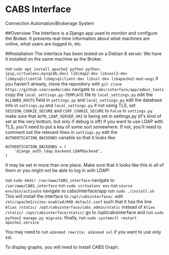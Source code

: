 # CABS Interface
Connection Automation/Brokerage System

##Overview
The Interface is a Django app used to monitor and configure the Broker. It
presents real-time information about what machines are online, what users are
logged in, etc.

##Installation
The interface has been tested on a Debian 8 server. We have it installed on the
same machine as the Broker.

run `sudo apt install apache2 python python-{pip,virtualenv,mysqldb,dev} libldap2-dev libsasl2-dev libmysqlclient18 libmysqlclient-dev libssl-dev libapache2-mod-wsgi`
if you haven't already, clone the repository with `git clone https://github.com/caedm/cabs`
navigate to `cabs/interface/app/admin_tools`
copy the `local_settings.py-TEMPLATE` file to `local_settings.py`
edit the `ALLOWED_HOSTS` field in `settings.py` and `local_settings.py`
edit the database info in `settings.py` and `local_settings.py`
if not using TLS, set `SESSION_COOKIE_SECURE` and `CSRF_COOKIE_SECURE` to `False` in `settings.py`
make sure that `AUTH_LDAP_SERVER_URI` is being set in settings.py (it's kind of set at the very bottom, but only if debug is off)
if you want to use LDAP with TLS, you'll need to put a key of some sort somewhere. If not, you'll need to comment out the relevant lines in `settings.py`
edit the `AUTHENTICATION_BACKENDS` variable so that it looks like:

```python2
AUTHENTICATION_BACKENDS = (
    'django_auth_ldap.backend.LDAPBackend',
)
```

It may be set in more than one place. Make sure that it looks like this in all of them or you might not be able to log in with LDAP!

run `sudo mkdir /var/www/CABS_interface`
navigate to `/var/www/CABS_interface`
run `sudo virtualenv env`
run `source env/bin/activate`
navigate to cabs/interface/app
run `sudo ./install.sh`
This will install the interface to `/opt/cabsinterface/`.
edit `/etc/apache2/sites-enabled/000-default.conf` such that it has the line `Alias /static/ /opt/cabsinterface/cabs_admin/static` instead of `Alias /static/ /opt/cabsinterface/static/`
go to /opt/cabsinterface and run `sudo python2 manage.py migrate`.
finally, run `sudo systemctl restart apache2.service`

You may need to run `a2enmod rewrite; a2enmod ssl` if you want to use only ssl.

To display graphs, you will need to install CABS Graph.
